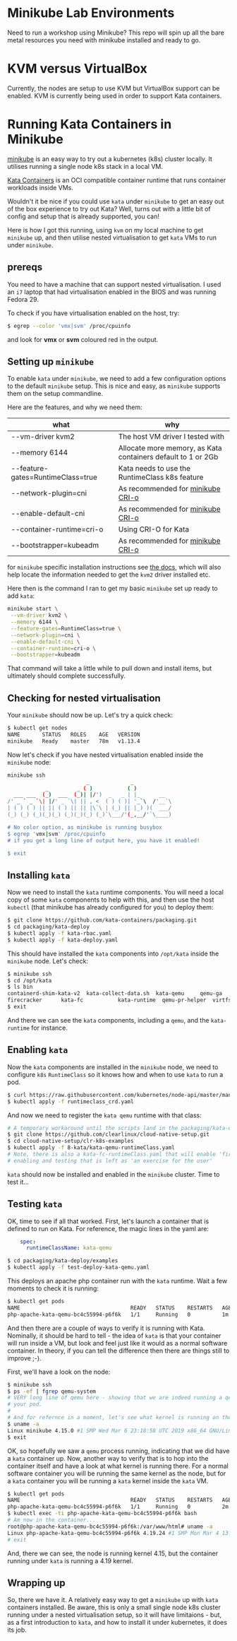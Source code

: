 # Minikube Lab Environments

Need to run a workshop using Minikube? This repo will spin up all the bare metal resources you need with minikube installed and ready to go.

# KVM versus VirtualBox

Currently, the nodes are setup to use KVM but VirtualBox support can be enabled. KVM is currently being used in order to support Kata containers.

# Running Kata Containers in Minikube

[minikube](https://kubernetes.io/docs/setup/minikube/) is an easy way to try out a kubernetes (k8s) cluster locally.
It utilises running a single node k8s stack in a local VM.

[Kata Containers](https://github.com/kata-containers) is an OCI compatible container runtime that runs container workloads inside VMs.

Wouldn't it be nice if you could use `kata` under `minikube` to get an easy out of the box experience to try out Kata?
Well, turns out with a little bit of config and setup that is already supported, you can!

Here is how I got this running, using `kvm` on my local machine to get `minikube` up, and then utilise nested virtualisation
to get `kata` VMs to run under `minikube`.

## prereqs

You need to have a machine that can support nested virtualisation. I used an `i7` laptop that had virtualisation enabled in the BIOS
and was running Fedora 29.

To check if you have virtualisation enabled on the host, try:

```bash
$ egrep --color 'vmx|svm' /proc/cpuinfo
```

and look for **vmx** or **svm** coloured red in the output.

## Setting up `minikube`

To enable `kata` under `minikube`, we need to add a few configuration options to the default `minikube` setup. This is nice
and easy, as `minikube` supports them on the setup commandline.

Here are the features, and why we need them:

| what | why |
| ---- | --- |
| --vm-driver kvm2 | The host VM driver I tested with |
| --memory 6144 | Allocate more memory, as Kata containers default to 1 or 2Gb |
| --feature-gates=RuntimeClass=true | Kata needs to use the RuntimeClass k8s feature |
| --network-plugin=cni | As recommended for [minikube CRI-o](https://kubernetes.io/docs/setup/minikube/#cri-o) |
| --enable-default-cni | As recommended for [minikube CRI-o](https://kubernetes.io/docs/setup/minikube/#cri-o) |
| --container-runtime=cri-o | Using CRI-O for Kata |
| --bootstrapper=kubeadm | As recommended for [minikube CRI-o](https://kubernetes.io/docs/setup/minikube/#cri-o) |

for `minikube` specific installation instructions see [the docs](https://kubernetes.io/docs/tasks/tools/install-minikube/),
which will also help locate the information needed to get the `kvm2` driver installed etc.

Here then is the command I ran to get my basic `minikube` set up ready to add `kata`:

```bash
minikube start \
 --vm-driver kvm2 \
 --memory 6144 \
 --feature-gates=RuntimeClass=true \
 --network-plugin=cni \
 --enable-default-cni \
 --container-runtime=cri-o \
 --bootstrapper=kubeadm
```

That command will take a little while to pull down and install items, but ultimately should complete successfully.

## Checking for nested virtualisation

Your `minikube` should now be up. Let's try a quick check:

```bash
$ kubectl get nodes
NAME       STATUS   ROLES    AGE   VERSION
minikube   Ready    master   78m   v1.13.4
```

Now let's check if you have nested virtualisation enabled inside the `minikube` node:

```bash
minikube ssh
                         _             _            
            _         _ ( )           ( )           
  ___ ___  (_)  ___  (_)| |/')  _   _ | |_      __  
/' _ ` _ `\| |/' _ `\| || , <  ( ) ( )| '_`\  /'__`\
| ( ) ( ) || || ( ) || || |\`\ | (_) || |_) )(  ___/
(_) (_) (_)(_)(_) (_)(_)(_) (_)`\___/'(_,__/'`\____)

# No color option, as minikube is running busybox
$ egrep 'vmx|svm' /proc/cpuinfo
# if you get a long line of output here, you have it enabled!

$ exit
```

## Installing `kata`

Now we need to install the `kata` runtime components. You will need a local copy of some `kata` components to help with this,
and then use the host `kubectl` (that minikube has already configured for you) to deploy them:

```bash
$ git clone https://github.com/kata-containers/packaging.git
$ cd packaging/kata-deploy
$ kubectl apply -f kata-rbac.yaml
$ kubectl apply -f kata-deploy.yaml
```

This should have installed the `kata` components into `/opt/kata` inside the `minikube` node. Let's check:

```bash
$ minikube ssh
$ cd /opt/kata
$ ls bin
containerd-shim-kata-v2  kata-collect-data.sh  kata-qemu     qemu-ga	     qemu-system-x86_64
firecracker		 kata-fc	       kata-runtime  qemu-pr-helper  virtfs-proxy-helper
$ exit
```

And there we can see the `kata` components, including a `qemu`, and the `kata-runtime` for instance.

## Enabling `kata`

Now the `kata` components are installed in the `minikube` node, we need to configure `k8s` `RuntimeClass` so it knows how
and when to use `kata` to run a pod.

```bash
$ curl https://raw.githubusercontent.com/kubernetes/node-api/master/manifests/runtimeclass_crd.yaml > runtimeclass_crd.yaml
$ kubectl apply -f runtimeclass_crd.yaml
```

And now we need to register the `kata qemu` runtime with that class:

```bash
# A temporary workaround until the scripts land in the packaging/kata-deploy repo
$ git clone https://github.com/clearlinux/cloud-native-setup.git
$ cd cloud-native-setup/clr-k8s-examples
$ kubectl apply -f 8-kata/kata-qemu-runtimeClass.yaml
# Note, there is also a kata-fc-runtimeClass.yaml that will enable 'firecracker with kata' support
# enabling and testing that is left as 'an exercise for the user'
```

`kata` should now be installed and enabled in the `minikube` cluster. Time to test it...

## Testing `kata`

OK, time to see if all that worked. First, let's launch a container that is defined to run on Kata. For reference,
the magic lines in the yaml are:

```yaml
    spec:
      runtimeClassName: kata-qemu
```

```bash
$ cd packaging/kata-deploy/examples
$ kubectl apply -f test-deploy-kata-qemu.yaml
```

This deploys an apache php container run with the `kata` runtime. Wait a few moments to check it is running:

```bash
$ kubectl get pods
NAME                                   READY   STATUS    RESTARTS   AGE
php-apache-kata-qemu-bc4c55994-p6f6k   1/1     Running   0          1m
```

And then there are a couple of ways to verify it is running with Kata. Nominally, it should be hard to tell - the idea of
`kata` is that your container will run inside a VM, but look and feel just like it would as a normal software container. In
theory, if you can tell the difference then there are things still to improve ;-).

First, we'll have a look on the node:

```bash
$ minikube ssh
$ ps -ef | fgrep qemu-system
# VERY long line of qemu here - showing that we are indeed running a qemu VM on the minikube node - that is the VM that contains
# your pod.
#
# And for refernce in a moment, let's see what kernel is running on the node itself
$ uname -a
Linux minikube 4.15.0 #1 SMP Wed Mar 6 23:18:58 UTC 2019 x86_64 GNU/Linux
$ exit
```

OK, so hopefully we saw a `qemu` process running, indicating that we did have a `kata` container up. Now, another way to verify
that is to hop into the container itself and have a look at what kernel is running there. For a normal software container you
will be running the same kernel as the node, but for a `kata` container you will be running a `kata` kernel inside the `kata` VM.

```bash
$ kubectl get pods
NAME                                   READY   STATUS    RESTARTS   AGE
php-apache-kata-qemu-bc4c55994-p6f6k   1/1     Running   0          2m
$ kubectl exec -ti php-apache-kata-qemu-bc4c55994-p6f6k bash
# Am now in the container...
root@php-apache-kata-qemu-bc4c55994-p6f6k:/var/www/html# uname -a
Linux php-apache-kata-qemu-bc4c55994-p6f6k 4.19.24 #1 SMP Mon Mar 4 13:40:48 CST 2019 x86_64 GNU/Linux
# exit
```

And, there we can see, the node is running kernel 4.15, but the container running under `kata` is running a 4.19 kernel.

## Wrapping up

So, there we have it. A relatively easy way to get a `minikube` up with `kata` containers installed. Be aware, this is only a
small single node k8s cluster running under a nested virtualisation setup, so it will have limitaions - but, as a first introduction
to `kata`, and how to install it under kubernetes, it does its job.



